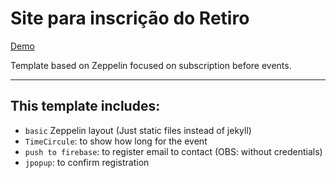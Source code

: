 # Site para inscrição do Retiro

[Demo](https://jonatasemidio.github.io/retiro_jovens_2018/)

Template based on Zeppelin focused on subscription before events.

---

## This template includes:
* `basic` Zeppelin layout (Just static files instead of jekyll)
* `TimeCircule`: to show how long for the event
* `push to firebase`: to register email to contact (OBS: without credentials)
* `jpopup`: to confirm registration

